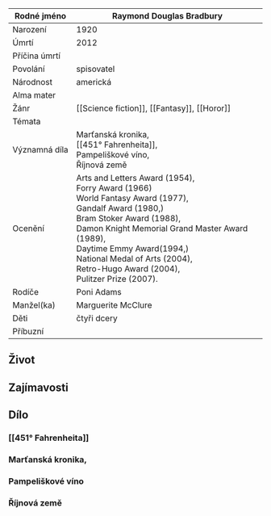 
| Rodné jméno | Raymond Douglas Bradbury |
| ---- | ---- |
| Narození | 1920 |
| Úmrtí | 2012 |
| Příčina úmrtí |  |
| Povolání | spisovatel |
| Národnost | americká |
| Alma mater |   |
| Žánr | [[Science fiction]], [[Fantasy]], [[Horor]] |
| Témata |  |
| Významná díla | Marťanská kronika,<br>[[451° Fahrenheita]],<br>Pampeliškové víno,<br>Říjnová země |
| Ocenění | Arts and Letters Award (1954),<br>Forry Award (1966)<br>World Fantasy Award (1977),<br>Gandalf Award (1980,)<br>Bram Stoker Award (1988),<br>Damon Knight Memorial Grand Master Award (1989),<br>Daytime Emmy Award(1994,)<br>National Medal of Arts (2004),<br>Retro-Hugo Award (2004),<br>Pulitzer Prize (2007). |
| Rodíče | Poni Adams |
| Manžel(ka) | Marguerite McClure |
| Děti | čtyři dcery |
| Příbuzní |  |
## Život


## Zajímavosti


## Dílo
### [[451° Fahrenheita]]

### Marťanská kronika,

### Pampeliškové víno

### Říjnová země
